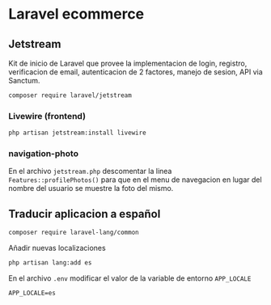 # Laravel ecommerce

## Jetstream

Kit de inicio de Laravel que provee la implementacion de login, registro, verificacion de email, autenticacion de 2 factores, manejo de sesion, API via Sanctum.

```bash
composer require laravel/jetstream
```

### Livewire (frontend)

```bash
php artisan jetstream:install livewire
```

### navigation-photo

En el archivo `jetstream.php` descomentar la linea `Features::profilePhotos()` para que en el menu de navegacion en lugar del nombre del usuario se muestre la foto del mismo.

## Traducir aplicacion a español

```bash
composer require laravel-lang/common
```

Añadir nuevas localizaciones

```bash
php artisan lang:add es
```

En el archivo `.env` modificar el valor de la variable de entorno `APP_LOCALE`

```.env
APP_LOCALE=es
```
